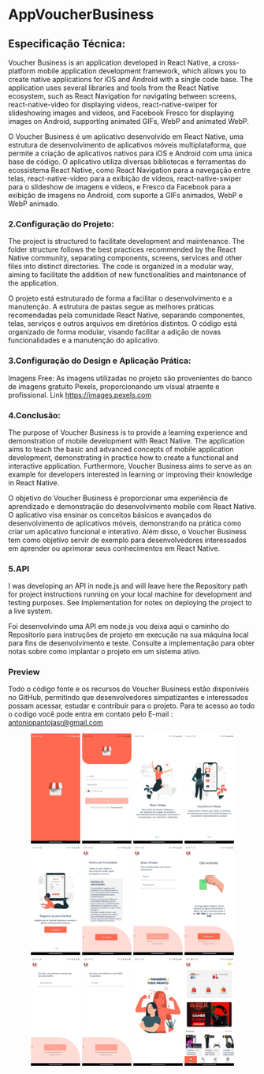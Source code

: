 # AppVoucherBusiness

## Especificação Técnica:
Voucher Business is an application developed in React Native, a cross-platform mobile application development framework, which allows you to create native applications for iOS and Android with a single code base. The application uses several libraries and tools from the React Native ecosystem, such as React Navigation for navigating between screens, react-native-video for displaying videos, react-native-swiper for slideshowing images and videos, and Facebook Fresco for displaying images on Android, supporting animated GIFs, WebP and animated WebP.

O Voucher Business é um aplicativo desenvolvido em React Native, uma estrutura de desenvolvimento de aplicativos móveis multiplataforma, que permite a criação de aplicativos nativos para iOS e Android com uma única base de código. O aplicativo utiliza diversas bibliotecas e ferramentas do ecossistema React Native, como React Navigation para a navegação entre telas, react-native-video para a exibição de vídeos, react-native-swiper para o slideshow de imagens e vídeos, e Fresco da Facebook para a exibição de imagens no Android, com suporte a GIFs animados, WebP e WebP animado.

### 2.Configuração do Projeto:
The project is structured to facilitate development and maintenance. The folder structure follows the best practices recommended by the React Native community, separating components, screens, services and other files into distinct directories. The code is organized in a modular way, aiming to facilitate the addition of new functionalities and maintenance of the application.

O projeto está estruturado de forma a facilitar o desenvolvimento e a manutenção. A estrutura de pastas segue as melhores práticas recomendadas pela comunidade React Native, separando componentes, telas, serviços e outros arquivos em diretórios distintos. O código está organizado de forma modular, visando facilitar a adição de novas funcionalidades e a manutenção do aplicativo.

### 3.Configuração do Design e Aplicação Prática:

Imagens Free:
As imagens utilizadas no projeto são provenientes do banco de imagens gratuito Pexels, proporcionando um visual atraente e profissional.
Link https://images.pexels.com

### 4.Conclusão:
The purpose of Voucher Business is to provide a learning experience and demonstration of mobile development with React Native. The application aims to teach the basic and advanced concepts of mobile application development, demonstrating in practice how to create a functional and interactive application. Furthermore, Voucher Business aims to serve as an example for developers interested in learning or improving their knowledge in React Native.

O objetivo do Voucher Business é proporcionar uma experiência de aprendizado e demonstração do desenvolvimento mobile com React Native. O aplicativo visa ensinar os conceitos básicos e avançados do desenvolvimento de aplicativos móveis, demonstrando na prática como criar um aplicativo funcional e interativo. Além disso, o Voucher Business tem como objetivo servir de exemplo para desenvolvedores interessados em aprender ou aprimorar seus conhecimentos em React Native.

### 5.API
I was developing an API in node.js and will leave here the Repository path for project instructions running on your local machine for development and testing purposes. See Implementation for notes on deploying the project to a live system.

Foi desenvolvindo uma API em node.js vou deixa aqui o caminho do Repositorio para instruções de projeto em execução na sua máquina local para fins de desenvolvimento e teste. Consulte a implementação para obter notas sobre como implantar o projeto em um sistema ativo.


### Preview
Todo o código fonte e os recursos do Voucher Business estão disponíveis no GitHub, permitindo que desenvolvedores simpatizantes e interessados possam acessar, estudar e contribuir para o projeto. Para te acesso ao todo o codigo você pode entra em contato pelo E-mail : antoniopantojasr@gmail.com
<p align="center">
  <img src="https://github.com/antoniopantoja/antoniopantoja/blob/main/assets/voucherBusinessApp1.jpeg" width="100" alt="React Native - voucherBusinessApp">
  <img src="https://github.com/antoniopantoja/antoniopantoja/blob/main/assets/voucherBusinessApp2.jpeg" width="100" alt="React Native - voucherBusinessApp">
    <img src="https://github.com/antoniopantoja/antoniopantoja/blob/main/assets/voucherBusinessApp3.jpeg" width="100" alt="React Native - voucherBusinessApp">
    <img src="https://github.com/antoniopantoja/antoniopantoja/blob/main/assets/voucherBusinessApp4.jpeg" width="100" alt="React Native - voucherBusinessApp">
    <img src="https://github.com/antoniopantoja/antoniopantoja/blob/main/assets/voucherBusinessApp5.jpeg" width="100" alt="React Native - voucherBusinessApp">
    <img src="https://github.com/antoniopantoja/antoniopantoja/blob/main/assets/voucherBusinessApp6.jpeg" width="100" alt="React Native - voucherBusinessApp">
    <img src="https://github.com/antoniopantoja/antoniopantoja/blob/main/assets/voucherBusinessApp7.jpeg" width="100" alt="React Native - voucherBusinessApp">
    <img src="https://github.com/antoniopantoja/antoniopantoja/blob/main/assets/voucherBusinessApp8.jpeg" width="100" alt="React Native - voucherBusinessApp">
    <img src="https://github.com/antoniopantoja/antoniopantoja/blob/main/assets/voucherBusinessApp9.jpeg" width="100" alt="React Native - voucherBusinessApp">
    <img src="https://github.com/antoniopantoja/antoniopantoja/blob/main/assets/voucherBusinessApp10.jpeg" width="100" alt="React Native - voucherBusinessApp">
    <img src="https://github.com/antoniopantoja/antoniopantoja/blob/main/assets/voucherBusinessApp11.jpeg" width="100" alt="React Native - voucherBusinessApp">
    <img src="https://github.com/antoniopantoja/antoniopantoja/blob/main/assets/voucherBusinessApp12.jpeg" width="100" alt="React Native - voucherBusinessApp">
</p>


